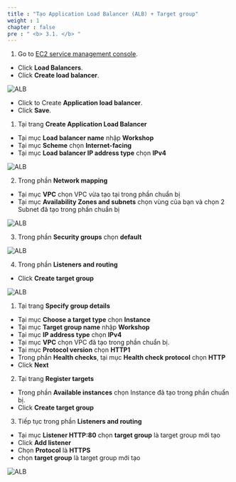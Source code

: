 ```yaml
---
title : "Tạo Application Load Balancer (ALB) + Target group"
weight : 1
chapter : false
pre : " <b> 3.1. </b> "
---
```


1. Go to [EC2 service management console](https://console.aws.amazon.com/ec2/v2/home).
  + Click **Load Balancers**.
  + Click **Create load balancer**.

![ALB](/images/1.intro/ALB.png)

  + Click to Create **Application load balancer**.
  + Click **Save**.

1. Tại trang **Create Application Load Balancer**
  + Tại mục **Load balancer name** nhập **Workshop**
  + Tại mục **Scheme** chọn **Internet-facing**
  + Tại mục **Load balancer IP address type** chọn **IPv4**

![ALB](/images/1.intro/CreateALBScr.png)

2. Trong phần **Network mapping**
  + Tại mục **VPC** chọn VPC vừa tạo tại trong phần chuẩn bị
  + Tại mục **Availability Zones and subnets** chọn vùng của bạn và chọn 2 Subnet đã tạo trong phần chuẩn bị

![ALB](/images/1.intro/CreateALBScr2.png)

3. Trong phần **Security groups** chọn **default**

![ALB](/images/1.intro/SGDefault.png)

4. Trong phần **Listeners and routing**
  + Click **Create target group**
  
![ALB](/images/1.intro/ClTarget.png)

1. Tại trang **Specify group details**
  + Tại mục **Choose a target type** chọn **Instance**
  + Tại mục **Target group name** nhập **Workshop**
  + Tại mục **IP address type** chọn **IPv4**
  + Tại mục **VPC** chọn VPC đã tạo trong phần chuẩn bị.
  + Tại mục **Protocol version** chọn **HTTP1**
  + Trong phần **Health checks**, tại mục **Health check protocol** chọn **HTTP**
  + Click **Next**

2. Tại trang **Register targets**
  + Trong phần **Available instances** chọn Instance đã tạo trong phần chuẩn bị.
  + Click **Create target group**

3. Tiếp tục trong phần **Listeners and routing**
  + Tại mục **Listener HTTP:80** chọn **target group** là target group mới tạo
  + Click **Add listener**
  + Chọn **Protocol** là **HTTPS**
  + chọn **target group** là target group mới tạo

![ALB](/images/1.intro/Listener.png)